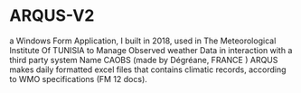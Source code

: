 # ARQUS-V2
a Windows Form Application, I built in 2018, used in The Meteorological Institute Of TUNISIA to Manage Observed weather Data in interaction with a third party system Name CAOBS (made by Dégréane, FRANCE )
ARQUS makes daily formatted excel files that contains climatic records, according to WMO specifications (FM 12 docs).

